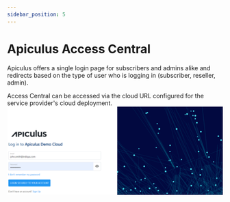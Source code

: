 ```yaml
---
sidebar_position: 5
---
```

# Apiculus Access Central

Apiculus offers a single login page for subscribers and admins alike and redirects based on the type of user who is logging in (subscriber, reseller, admin).

Access Central can be accessed via the cloud URL configured for the service provider's cloud deployment.
![Apiculus Central](ApiculusCentral.png)
